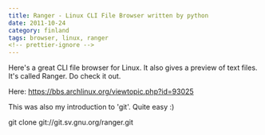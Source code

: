 ```yaml
---
title: Ranger - Linux CLI File Browser written by python
date: 2011-10-24
category: finland
tags: browser, linux, ranger
<!-- prettier-ignore -->
---
```


Here's a great CLI file browser for Linux. It also gives a preview of text files. It's called Ranger. Do check it out.

Here: <https://bbs.archlinux.org/viewtopic.php?id=93025>

This was also my introduction to 'git'. Quite easy :)

git clone git://git.sv.gnu.org/ranger.git
